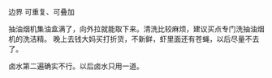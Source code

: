 边界
可重复、可叠加

抽油烟机集油盒满了，向外拉就能取下来。清洗比较麻烦，建议买点专门洗抽油烟机的洗洁精。
晚上去钱大妈买打折货，不新鲜，虾里面还有苍蝇，以后尽量不去了。

卤水第二遍确实不行。以后卤水只用一道。
